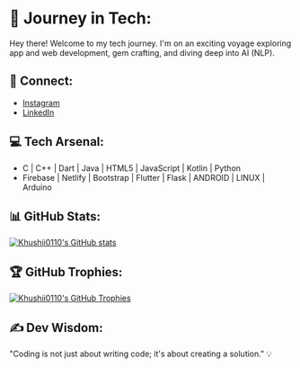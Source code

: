 # 🚀 Journey in Tech:

Hey there! Welcome to my tech journey. I'm on an exciting voyage exploring app and web development, gem crafting, and diving deep into AI (NLP).

## 🔗 Connect:

- [Instagram](https://www.instagram.com/your-instagram-username/)
- [LinkedIn](https://www.linkedin.com/in/your-linkedin-username/)

## 💻 Tech Arsenal:

- C | C++ | Dart | Java | HTML5 | JavaScript | Kotlin | Python
- Firebase | Netlify | Bootstrap | Flutter | Flask | ANDROID | LINUX | Arduino

## 📊 GitHub Stats:

[![Khushii0110's GitHub stats](https://github-readme-stats.vercel.app/api?username=Khushii0110&count_private=true&show_icons=true&theme=radical)](https://github.com/Khushii0110)

## 🏆 GitHub Trophies:

[![Khushii0110's GitHub Trophies](https://github-profile-trophy.vercel.app/?username=Khushii0110&column=7&theme=radical)](https://github.com/ryo-ma/github-profile-trophy)

## ✍️ Dev Wisdom:

"Coding is not just about writing code; it's about creating a solution." 💡
